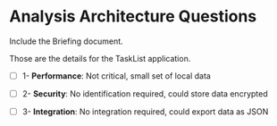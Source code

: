 # Analysis Architecture Questions

Include the Briefing document.

Those are the details for the TaskList application.

- [ ] 1- **Performance**: Not critical, small set of local data  
- [ ] 2- **Security**: No identification required, could store data encrypted
- [ ] 3- **Integration**: No integration required, could export data as JSON
  